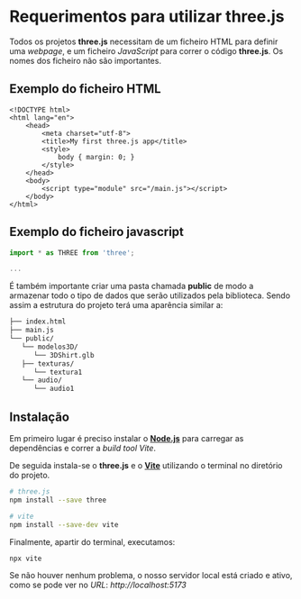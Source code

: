 # Requerimentos para utilizar three.js

Todos os projetos **three.js** necessitam de um ficheiro HTML para definir uma _webpage_, e um ficheiro _JavaScript_ para correr o código **three.js**.
Os nomes dos ficheiro não são importantes.

## Exemplo do ficheiro HTML

```
<!DOCTYPE html>
<html lang="en">
	<head>
		<meta charset="utf-8">
		<title>My first three.js app</title>
		<style>
			body { margin: 0; }
		</style>
	</head>
	<body>
		<script type="module" src="/main.js"></script>
	</body>
</html>
```

## Exemplo do ficheiro javascript
```javascript
import * as THREE from 'three';

...
```

É também importante criar uma pasta chamada __public__ de modo a armazenar todo o tipo de dados que serão utilizados pela biblioteca.
Sendo assim a estrutura do projeto terá uma aparência similar a:

```bash
├── index.html
├── main.js
└── public/
   └── modelos3D/
      └── 3DShirt.glb
   ├── texturas/  
      └── textura1
   └── audio/  
      └── audio1
```

## Instalação

Em primeiro lugar é preciso instalar o **[Node.js](https://nodejs.org/en)** para carregar as dependências e correr a _build tool Vite_. 

De seguida instala-se o **three.js** e o **[Vite](https://threejs.org/docs/index.html#manual/en/introduction/Installation)**  utilizando o terminal no diretório do projeto.

```bash
# three.js
npm install --save three

# vite
npm install --save-dev vite
```

Finalmente, apartir do terminal, executamos:

```bash
npx vite
```

Se não houver nenhum problema, o nosso servidor local está criado e ativo, como se pode ver no _URL_: _http://localhost:5173_
